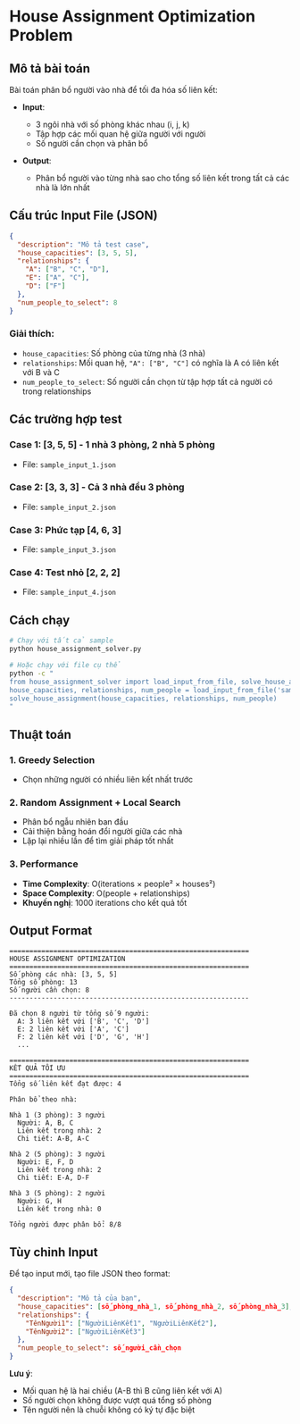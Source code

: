 # House Assignment Optimization Problem

## Mô tả bài toán

Bài toán phân bổ người vào nhà để tối đa hóa số liên kết:

- **Input**:

  - 3 ngôi nhà với số phòng khác nhau (i, j, k)
  - Tập hợp các mối quan hệ giữa người với người
  - Số người cần chọn và phân bổ

- **Output**:
  - Phân bổ người vào từng nhà sao cho tổng số liên kết trong tất cả các nhà là lớn nhất

## Cấu trúc Input File (JSON)

```json
{
  "description": "Mô tả test case",
  "house_capacities": [3, 5, 5],
  "relationships": {
    "A": ["B", "C", "D"],
    "E": ["A", "C"],
    "D": ["F"]
  },
  "num_people_to_select": 8
}
```

### Giải thích:

- `house_capacities`: Số phòng của từng nhà (3 nhà)
- `relationships`: Mối quan hệ, `"A": ["B", "C"]` có nghĩa là A có liên kết với B và C
- `num_people_to_select`: Số người cần chọn từ tập hợp tất cả người có trong relationships

## Các trường hợp test

### Case 1: [3, 5, 5] - 1 nhà 3 phòng, 2 nhà 5 phòng

- File: `sample_input_1.json`

### Case 2: [3, 3, 3] - Cả 3 nhà đều 3 phòng

- File: `sample_input_2.json`

### Case 3: Phức tạp [4, 6, 3]

- File: `sample_input_3.json`

### Case 4: Test nhỏ [2, 2, 2]

- File: `sample_input_4.json`

## Cách chạy

```bash
# Chạy với tất cả sample
python house_assignment_solver.py

# Hoặc chạy với file cụ thể
python -c "
from house_assignment_solver import load_input_from_file, solve_house_assignment
house_capacities, relationships, num_people = load_input_from_file('sample_input_1.json')
solve_house_assignment(house_capacities, relationships, num_people)
"
```

## Thuật toán

### 1. Greedy Selection

- Chọn những người có nhiều liên kết nhất trước

### 2. Random Assignment + Local Search

- Phân bổ ngẫu nhiên ban đầu
- Cải thiện bằng hoán đổi người giữa các nhà
- Lặp lại nhiều lần để tìm giải pháp tốt nhất

### 3. Performance

- **Time Complexity**: O(iterations × people² × houses²)
- **Space Complexity**: O(people + relationships)
- **Khuyến nghị**: 1000 iterations cho kết quả tốt

## Output Format

```
============================================================
HOUSE ASSIGNMENT OPTIMIZATION
============================================================
Số phòng các nhà: [3, 5, 5]
Tổng số phòng: 13
Số người cần chọn: 8
------------------------------------------------------------

Đã chọn 8 người từ tổng số 9 người:
  A: 3 liên kết với ['B', 'C', 'D']
  E: 2 liên kết với ['A', 'C']
  F: 2 liên kết với ['D', 'G', 'H']
  ...

============================================================
KẾT QUẢ TỐI ƯU
============================================================
Tổng số liên kết đạt được: 4

Phân bổ theo nhà:

Nhà 1 (3 phòng): 3 người
  Người: A, B, C
  Liên kết trong nhà: 2
  Chi tiết: A-B, A-C

Nhà 2 (5 phòng): 3 người
  Người: E, F, D
  Liên kết trong nhà: 2
  Chi tiết: E-A, D-F

Nhà 3 (5 phòng): 2 người
  Người: G, H
  Liên kết trong nhà: 0

Tổng người được phân bổ: 8/8
```

## Tùy chỉnh Input

Để tạo input mới, tạo file JSON theo format:

```json
{
  "description": "Mô tả của bạn",
  "house_capacities": [số_phòng_nhà_1, số_phòng_nhà_2, số_phòng_nhà_3],
  "relationships": {
    "TênNgười1": ["NgườiLiênKết1", "NgườiLiênKết2"],
    "TênNgười2": ["NgườiLiênKết3"]
  },
  "num_people_to_select": số_người_cần_chọn
}
```

**Lưu ý**:

- Mối quan hệ là hai chiều (A-B thì B cũng liên kết với A)
- Số người chọn không được vượt quá tổng số phòng
- Tên người nên là chuỗi không có ký tự đặc biệt
